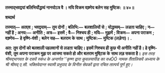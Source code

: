 **तस्माद्भवद्वयां बलिभिर्योद्धव्यं नानयोऽत्र वै ।** **मयि विक्रम वाष्र्णेय बलेन सह मुष्टिक: ॥ ४०॥** 

**शब्दार्थ** 

**तस्मात्—** **अतएव** **; भवद्वयाम्—** **तुम दोनों** **; बलिभि:—** **बलशालियों से** **; योद्धव्यम्—** **लडऩा चाहिए** **; न—** **नहीं है** **; अनय:—** **अनीति** **; अत्र—** **इसमें** **; वै—** **निश्चय ही** **; मयि—** **मुझमें** **; विक्रम—** **अपना पराक्रम** **; वाष्र्णेय—** **हे वृष्णि-वंशी** **; बलेन सह—** **बलराम** **के साथ** **; मुष्टिक:—** **मुष्टिक (लड़ेगा)।** **.** 

**अत: तुम दोनों को बलशाली पहलवानों से लडऩा चाहिए। इसमें निश्चय ही कुछ भी अनीति** **नहीं है। हे वृष्णि-वंशी, तुम अपना पराक्रम मुझ पर आजमा सकते हो और बलराम मुषि्टक के** **साथ लड़ सकता है।** *इस तरह श्रीमद्भागवत के दसवें स्कंध के अन्तर्गत ''कृष्ण द्वारा कुवलयापीड का वधÓÓ नामक* *तैंतालिसवें अध्याय के श्री श्रीमद् ए.सी. भक्तिवेदान्त स्वामी प्रभुपाद के विनीत सेवकों द्वारा रचित* *तात्पर्य पूर्ण हुए।* 
